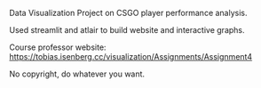 Data Visualization Project on CSGO player performance analysis.

Used streamlit and atlair to build website and interactive graphs.

Course professor website: https://tobias.isenberg.cc/visualization/Assignments/Assignment4

No copyright, do whatever you want.
